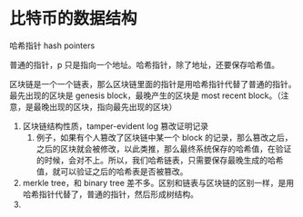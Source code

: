 # 比特币的数据结构
哈希指针 hash pointers

普通的指针，p 只是指向一个地址。哈希指针，除了地址，还要保存哈希值。

区块链是一个一个链表，那么区块链里面的指针是用哈希指针代替了普通的指针。最先出现的区块是 genesis block，最晚产生的区块是 most recent block。（注意，是最晚出现的区块，指向最先出现的区块）
1. 区块链结构性质，tamper-evident log 篡改证明记录
    1. 例子，如果有个人篡改了区块链中某一个 block 的记录，那么篡改之后，之后的区块就会被修改，以此类推，那么最终系统保存的哈希值，在验证的时候，会对不上。所以，我们哈希链表，只需要保存最晚生成的哈希值，就可以验证之后的哈希表是否被篡改。
2. merkle tree，和 binary tree 差不多。区别和链表与区块链的区别一样，是用哈希指针代替了，普通的指针，然后形成树结构。
3. 

